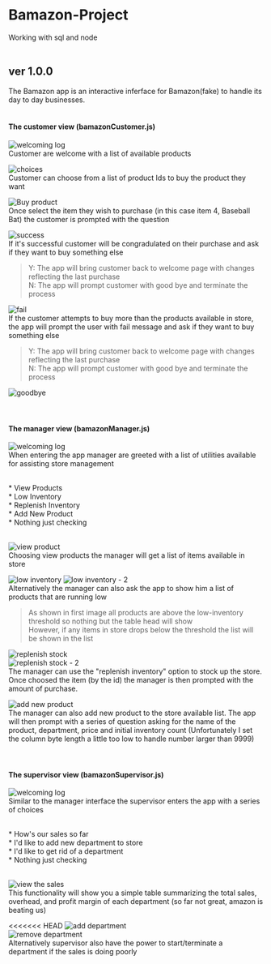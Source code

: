 # Bamazon-Project
Working with sql and node <br> <br>

## ver 1.0.0 
The Bamazon app is an interactive inferface for Bamazon(fake) to handle its day to day businesses. <br> <br>

#### The customer view (bamazonCustomer.js)

![welcoming log](./screenshots/bamazonCustomer_start.png) <br>
Customer are welcome with a list of available products <br>

![choices](./screenshots/bamazonCustomer_options.png) <br>
Customer can choose from a list of product Ids to buy the product they want <br>

![Buy product](./screenshots/bamazonCustomer_quantity.png) <br>
Once select the item they wish to purchase (in this case item 4, Baseball Bat) the customer is prompted with the question <br>

![success](./screenshots/bamazonCustomer_successful.png) <br>
If it's successful customer will be congradulated on their purchase and ask if they want to buy something else <br>
> Y: The app will bring customer back to welcome page with changes reflecting the last purchase <br>
> N: The app will prompt customer with good bye and terminate the process <br>

![fail](./screenshots/bamazonCustomer_fail.png) <br>
If the customer attempts to buy more than the products available in store, the app will prompt the user with fail message and ask if they want to buy something else <br>
> Y: The app will bring customer back to welcome page with changes reflecting the last purchase <br>
> N: The app will prompt customer with good bye and terminate the process <br>

![goodbye](./screenshots/bamazonCustomer_seeyounexttime.png) <br> <br> <br>


#### The manager view (bamazonManager.js)

![welcoming log](./screenshots/bamazonManager_start.png) <br>
When entering the app manager are greeted with a list of utilities available for assisting store management <br>

<br>
* View Products <br>
* Low Inventory <br>
* Replenish Inventory <br>
* Add New Product <br>
* Nothing just checking <br>
<br>	

![view product](./screenshots/bamazonManager_viewproducts.png) <br>
Choosing view products the manager will get a list of items available in store <br>

![low inventory](./screenshots/bamazonManager_productlowinventoryNull.png) 
![low inventory - 2](./screenshots/bamazonManager_productlowinventory.png) <br>
Alternatively the manager can also ask the app to show him a list of products that are running low <br>
> As shown in first image all products are above the low-inventory threshold so nothing but the table head will show <br>
> However, if any items in store drops below the threshold the list will be shown in the list <br>

![replenish stock](./screenshots/bamazonManager_replenish.png) <br>
![replenish stock - 2](./screenshots/bamazonManager_replenish2.png) <br>
The manager can use the "replenish inventory" option to stock up the store. Once choosed the item (by the id) the manager is then prompted with the amount of purchase. <br>

![add new product](./screenshots/bamazonManager_addproduct.png) <br>
The manager can also add new product to the store available list. The app will then prompt with a series of question asking for the name of the product, department, price and initial inventory count (Unfortunately I set the column byte length a little too low to handle number larger than 9999) <br> <br> <br>



#### The supervisor view (bamazonSupervisor.js)

![welcoming log](./screenshots/bamazonSupervisor_start.png) <br>
Similar to the manager interface the supervisor enters the app with a series of choices <br>

<br>
* How's our sales so far <br>
* I'd like to add new department to store <br>
* I'd like to get rid of a department <br>
* Nothing just checking <br>
<br>	

![view the sales](./screenshots/bamazonSupervisor_viewsales.png) <br>
This functionality will show you a simple table summarizing the total sales, overhead, and profit margin of each department (so far not great, amazon is beating us) <br>

<<<<<<< HEAD
![add department](./screenshots/bamazonSupervisor_adddepartment.png) <br>
![remove department](./screenshots/bamazonSupervisor_removedepartment.png) <br>
Alternatively supervisor also have the power to start/terminate a department if the sales is doing poorly <br>

